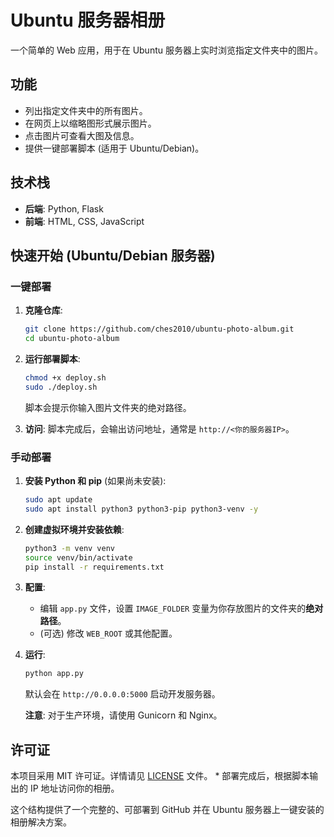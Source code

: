 # Ubuntu 服务器相册

一个简单的 Web 应用，用于在 Ubuntu 服务器上实时浏览指定文件夹中的图片。

## 功能

*   列出指定文件夹中的所有图片。
*   在网页上以缩略图形式展示图片。
*   点击图片可查看大图及信息。
*   提供一键部署脚本 (适用于 Ubuntu/Debian)。

## 技术栈

*   **后端**: Python, Flask
*   **前端**: HTML, CSS, JavaScript

## 快速开始 (Ubuntu/Debian 服务器)

### 一键部署

1.  **克隆仓库**:
  
    ```bash
    git clone https://github.com/ches2010/ubuntu-photo-album.git
    cd ubuntu-photo-album
    ```

2.  **运行部署脚本**:
    ```bash
    chmod +x deploy.sh
    sudo ./deploy.sh
    ```
    脚本会提示你输入图片文件夹的绝对路径。

3.  **访问**:
    脚本完成后，会输出访问地址，通常是 `http://<你的服务器IP>`。

### 手动部署

1.  **安装 Python 和 pip** (如果尚未安装):
    ```bash
    sudo apt update
    sudo apt install python3 python3-pip python3-venv -y
    ```

2.  **创建虚拟环境并安装依赖**:
    ```bash
    python3 -m venv venv
    source venv/bin/activate
    pip install -r requirements.txt
    ```

3.  **配置**:
    *   编辑 `app.py` 文件，设置 `IMAGE_FOLDER` 变量为你存放图片的文件夹的**绝对路径**。
    *   (可选) 修改 `WEB_ROOT` 或其他配置。

4.  **运行**:
    ```bash
    python app.py
    ```
    默认会在 `http://0.0.0.0:5000` 启动开发服务器。

    **注意**: 对于生产环境，请使用 Gunicorn 和 Nginx。


## 许可证

本项目采用 MIT 许可证。详情请见 [LICENSE](LICENSE) 文件。
    *   部署完成后，根据脚本输出的 IP 地址访问你的相册。

这个结构提供了一个完整的、可部署到 GitHub 并在 Ubuntu 服务器上一键安装的相册解决方案。
